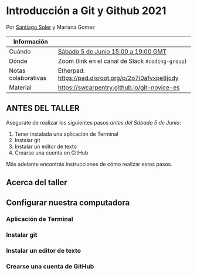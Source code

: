 # Introducción a Git y Github 2021

Por [Santiago Soler](https://www.santisoler.com/) y Mariana Gomez

| Información | |
| - | --- 
Cuándo | [Sábado 5 de Junio 15:00 a 19:00 GMT](https://www.timeanddate.com/worldclock/fixedtime.html?msg=Introducci%C3%B3n+a+Git+%7C+Geolatinas&iso=20210605T12&p1=51&ah=5)
Dónde | Zoom (link en el canal de Slack `#coding-group`)
Notas colaborativas | Etherpad: https://pad.disroot.org/p/2o7i0afvxpe8jcdy
Material | https://swcarpentry.github.io/git-novice-es

## ANTES DEL TALLER

Asegurate de realizar los siguientes pasos *antes del Sábado 5 de Junio*:

1. Tener instalada una aplicación de Terminal
2. Instalar git
3. Instalar un editor de texto
4. Crearse una cuenta en GitHub

Más adelante encontrás instrucciones de cómo realizar estos pasos.

## Acerca del taller

## Configurar nuestra computadora

### Aplicación de Terminal

### Instalar git

### Instalar un editor de texto

### Crearse una cuenta de GitHub
